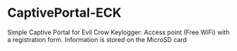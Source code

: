 # CaptivePortal-ECK
Simple Captive Portal for Evil Crow Keylogger: Access point (Free WiFi) with a registration form. Information is stored on the MicroSD card
